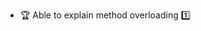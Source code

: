 * <span id="outcome-inheritance-overloading-one">:trophy: Able to explain method overloading :one:</span>

